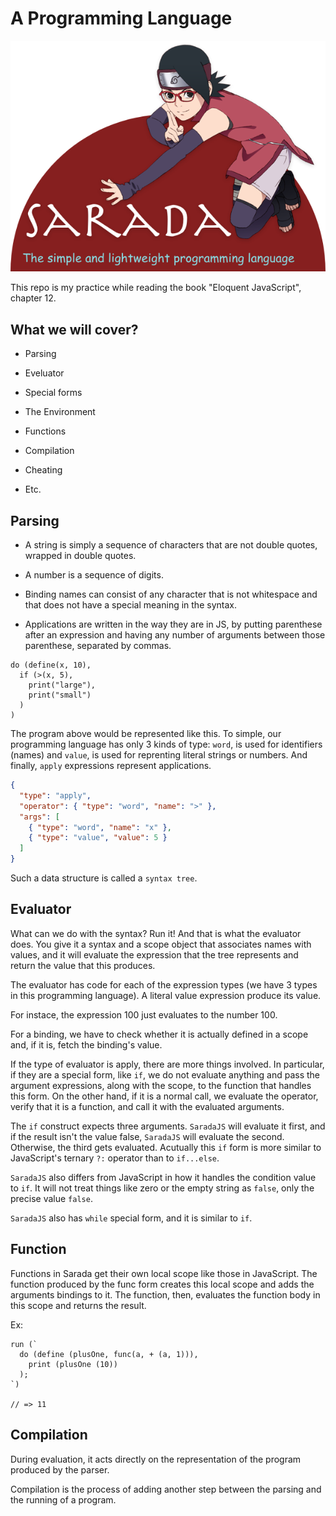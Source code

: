 # A Programming Language

![Logo](./logo.png)

This repo is my practice while reading the book "Eloquent JavaScript", chapter 12.

## What we will cover?

- Parsing

- Eveluator

- Special forms

- The Environment

- Functions

- Compilation

- Cheating

- Etc.

## Parsing

- A string is simply a sequence of characters that are not double quotes, wrapped in double quotes.

- A number is a sequence of digits.

- Binding names can consist of any character that is not whitespace and that does not have a special meaning in the syntax.

- Applications are written in the way they are in JS, by putting parenthese after an expression and having any number of arguments between those parenthese, separated by commas.

```
do (define(x, 10),
  if (>(x, 5),
    print("large"),
    print("small")
  )
)
```

The program above would be represented like this. To simple, our programming language has only 3 kinds of type: `word`, is used for identifiers (names) and `value`, is used for reprenting literal strings or numbers. And finally, `apply` expressions represent applications.

```json
{
  "type": "apply",
  "operator": { "type": "word", "name": ">" },
  "args": [
    { "type": "word", "name": "x" },
    { "type": "value", "value": 5 }
  ]
}
```

Such a data structure is called a `syntax tree`.

## Evaluator

What can we do with the syntax? Run it! And that is what the evaluator does. You give it a syntax and a scope object that associates names with values, and it will evaluate the expression that the tree represents and return the value that this produces.

The evaluator has code for each of the expression types (we have 3 types in this programming language). A literal value expression produce its value.

For instace, the expression 100 just evaluates to the number 100.

For a binding, we have to check whether it is actually defined in a scope and, if it is, fetch the binding's value.

If the type of evaluator is apply, there are more things involved. In particular, if they are a special form, like `if`, we do not evaluate anything and pass the argument expressions, along with the scope, to the function that handles this form. On the other hand, if it is a normal call, we evaluate the operator, verify that it is a function, and call it with the evaluated arguments.

The `if` construct expects three arguments. `SaradaJS` will evaluate it first, and if the result isn't the value false, `SaradaJS` will evaluate the second. Otherwise, the third gets evaluated. Acutually this `if` form is more similar to JavaScript's ternary `?:` operator than to `if...else`.

`SaradaJS` also differs from JavaScript in how it handles the condition value to `if`. It will not treat things like zero or the empty string as `false`, only the precise value `false`.

`SaradaJS` also has `while` special form, and it is similar to `if`.

## Function

Functions in Sarada get their own local scope like those in JavaScript. The function produced by the func form creates this local scope and adds the arguments bindings to it. The function, then, evaluates the function body in this scope and returns the result.

Ex:

```
run (`
  do (define (plusOne, func(a, + (a, 1))),
    print (plusOne (10))
  );
`)

// => 11
```

## Compilation

During evaluation, it acts directly on the representation of the program produced by the parser.

Compilation is the process of adding another step between the parsing and the running of a program.
